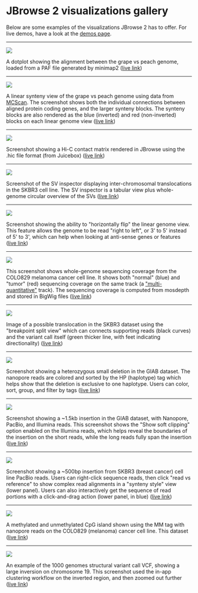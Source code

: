 # JBrowse 2 visualizations gallery

Below are some examples of the visualizations JBrowse 2 has to offer. For live
demos, have a look at the [demos page](../demos).

---

![](/img/dotplot.png)

A dotplot showing the alignment between the grape vs peach genome, loaded from a
PAF file generated by minimap2
([live link](https://jbrowse.org/code/jb2/main/?config=test_data%2Fconfig_dotplot.json&session=share-r4sMB3bHh5&password=C9jCa))

---

![](/img/linear_synteny.png)

A linear synteny view of the grape vs peach genome using data from
[MCScan](<https://github.com/tanghaibao/jcvi/wiki/MCscan-(Python-version)>). The
screenshot shows both the individual connections between aligned protein coding
genes, and the larger synteny blocks. The synteny blocks are also rendered as
the blue (inverted) and red (non-inverted) blocks on each linear genome view
([live link](https://jbrowse.org/code/jb2/main/?config=test_data%2Fconfig_dotplot.json&session=share-4MjF5YGM_G&password=rByjt))

---

![](/img/hic_track.png)

Screenshot showing a Hi-C contact matrix rendered in JBrowse using the .hic file
format (from Juicebox)
([live link](http://jbrowse.org/code/jb2/main/?config=test_data%2Fconfig_demo.json&session=share-xS8Eg67AFS&password=jPzH5))

---

![](/img/sv_inspector_importform_loaded.png)

Screenshot of the SV inspector displaying inter-chromosomal translocations in
the SKBR3 cell line. The SV inspector is a tabular view plus whole-genome
circular overview of the SVs
([live link](https://jbrowse.org/code/jb2/main/?config=test_data%2Fconfig_demo.json&session=share-n9_vE%2FEl2R&password=wu9J6))

---

![](/img/horizontally_flip.png)

Screenshot showing the ability to "horizontally flip" the linear genome view.
This feature allows the genome to be read "right to left", or 3' to 5' instead
of 5' to 3', which can help when looking at anti-sense genes or features
([live link](http://jbrowse.org/code/jb2/main/?config=test_data%2Fconfig_demo.json&session=share-6pkcSXlbFL&password=ER28C))

---

![](/img/cnv.png)

This screenshot shows whole-genome sequencing coverage from the COLO829 melanoma
cancer cell line. It shows both "normal" (blue) and "tumor" (red) sequencing
coverage on the same track (a
["multi-quantitative"](/docs/user_guides/multiquantitative_track/) track). The
sequencing coverage is computed from mosdepth and stored in BigWig files
([live link](https://jbrowse.org/code/jb2/main/?config=test_data%2Fconfig_demo.json&session=share-AcZSrC_yOb&password=e7b64))

---

![](/img/skbr3_translocation.png)

Image of a possible translocation in the SKBR3 dataset using the "breakpoint
split view" which can connects supporting reads (black curves) and the variant
call itself (green thicker line, with feet indicating directionality)
([live link](https://jbrowse.org/code/jb2/main/?config=test_data%2Fconfig_demo.json&session=share-Swq8pJTX0z&password=yM41l))

---

![](/img/smalldel.png)

Screenshot showing a heterozygous small deletion in the GIAB dataset. The
nanopore reads are colored and sorted by the HP (haplotype) tag which helps show
that the deletion is exclusive to one haplotype. Users can color, sort, group,
and filter by tags
([live link](https://jbrowse.org/code/jb2/main/?config=test_data%2Fconfig_demo.json&session=share-psOr2x2efp&password=bErZE))

---

![](/img/insertion.png)

Screenshot showing a ~1.5kb insertion in the GIAB dataset, with Nanopore,
PacBio, and Illumina reads. This screenshot shows the "Show soft clipping"
option enabled on the Illumina reads, which helps reveal the boundaries of the
insertion on the short reads, while the long reads fully span the insertion
([live link](https://jbrowse.org/code/jb2/main/?config=test_data/config_demo.json&session=share-oTyYRpz9fN&password=fYAbt))

---

![](/img/read_vs_ref_insertion.png)

Screenshot showing a ~500bp insertion from SKBR3 (breast cancer) cell line
PacBio reads. Users can right-click sequence reads, then click "read vs
reference" to show complex read alignments in a "synteny style" view (lower
panel). Users can also interactively get the sequence of read portions with a
click-and-drag action (lower panel, in blue)
([live link](https://jbrowse.org/code/jb2/main/?config=test_data%2Fconfig_demo.json&session=share-rzJ27iixQH&password=rSgZe))

---

![](/img/modifications.png)

A methylated and unmethylated CpG island shown using the MM tag with nanopore
reads on the COLO829 (melanoma) cancer cell line. This dataset
([live link](https://jbrowse.org/code/jb2/main/?config=test_data%2Fconfig_demo.json&session=share-LffYr8SI5E&password=VmZVl))

---

![](/img/multisv.png)

An example of the 1000 genomes structural variant call VCF, showing a large
inversion on chromosome 19. This screenshot used the in-app clustering workflow
on the inverted region, and then zoomed out further
([live link](https://jbrowse.org/code/jb2/main/?config=%2Fgenomes%2FGRCh38%2F1000genomes%2Fconfig_1000genomes.json&session=share-DN_h4SIwo4&password=CxkLw))
